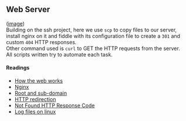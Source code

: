 ## Web Server
([image](http://i.imgur.com/8Gu52Qv.png))  
Building on the ssh project, here we use `scp` to copy files to our server, install nginx on it and fiddle with its configuration file to create a `301` and custom `404` HTTP responses.  
Other command used is `curl` to GET the HTTP requests from the server.  
All scripts written try to automate each task.

#### Readings
- [How the web works](https://developer.mozilla.org/en-US/docs/Learn/Getting_started_with_the_web/How_the_Web_works)  
- [Nginx](https://en.wikipedia.org/wiki/Nginx)  
- [Root and sub-domain](http://support.landingi.com/article/147-the-root-domain-and-sub-domain-differences)  
- [HTTP redirection](https://moz.com/learn/seo/redirection)  
- [Not Found HTTP Response Code](https://en.wikipedia.org/wiki/HTTP_404)
- [Log files on linux](https://www.cyberciti.biz/faq/ubuntu-linux-gnome-system-log-viewer/)
